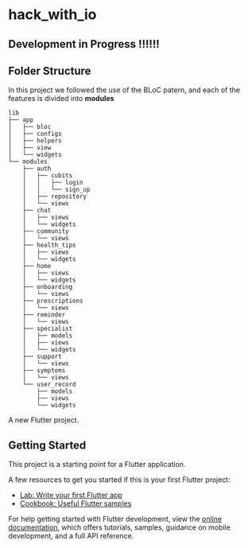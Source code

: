 # hack_with_io

## Development in Progress !!!!!!

## Folder Structure
In this project we followed the use of the BLoC patern, and each of the features is divided into **modules** 

```
lib
├── app
│   ├── bloc
│   ├── configs
│   ├── helpers
│   ├── view
│   └── widgets
└── modules
    ├── auth
    │   ├── cubits
    │   │   ├── login
    │   │   └── sign_up
    │   ├── repository
    │   └── views
    ├── chat
    │   ├── views
    │   └── widgets
    ├── community
    │   └── views
    ├── health_tips
    │   ├── views
    │   └── widgets
    ├── home
    │   ├── views
    │   └── widgets
    ├── onboarding
    │   └── views
    ├── prescriptions
    │   └── views
    ├── reminder
    │   └── views
    ├── specialist
    │   ├── models
    │   ├── views
    │   └── widgets
    ├── support
    │   └── views
    ├── symptoms
    │   └── views
    └── user_record
        ├── models
        ├── views
        └── widgets
```

A new Flutter project.

## Getting Started

This project is a starting point for a Flutter application.

A few resources to get you started if this is your first Flutter project:

- [Lab: Write your first Flutter app](https://docs.flutter.dev/get-started/codelab)
- [Cookbook: Useful Flutter samples](https://docs.flutter.dev/cookbook)

For help getting started with Flutter development, view the
[online documentation](https://docs.flutter.dev/), which offers tutorials,
samples, guidance on mobile development, and a full API reference.
